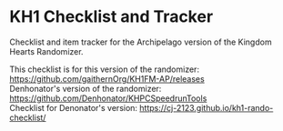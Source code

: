 # KH1 Checklist and Tracker
 Checklist and item tracker for the Archipelago version of the Kingdom Hearts Randomizer. 
 
This checklist is for this version of the randomizer: https://github.com/gaithernOrg/KH1FM-AP/releases  
Denhonator's version of the randomizer: https://github.com/Denhonator/KHPCSpeedrunTools  
Checklist for Denonator's version: https://cj-2123.github.io/kh1-rando-checklist/  
